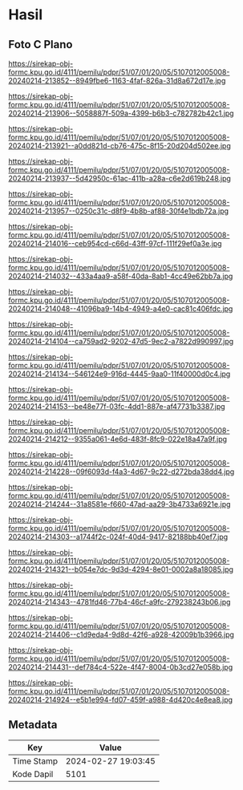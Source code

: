 # Hasil

## Foto C Plano

https://sirekap-obj-formc.kpu.go.id/4111/pemilu/pdpr/51/07/01/20/05/5107012005008-20240214-213852--8949fbe6-1163-4faf-826a-31d8a672d17e.jpg

https://sirekap-obj-formc.kpu.go.id/4111/pemilu/pdpr/51/07/01/20/05/5107012005008-20240214-213906--5058887f-509a-4399-b6b3-c782782b42c1.jpg

https://sirekap-obj-formc.kpu.go.id/4111/pemilu/pdpr/51/07/01/20/05/5107012005008-20240214-213921--a0dd821d-cb76-475c-8f15-20d204d502ee.jpg

https://sirekap-obj-formc.kpu.go.id/4111/pemilu/pdpr/51/07/01/20/05/5107012005008-20240214-213937--5d42950c-61ac-411b-a28a-c6e2d619b248.jpg

https://sirekap-obj-formc.kpu.go.id/4111/pemilu/pdpr/51/07/01/20/05/5107012005008-20240214-213957--0250c31c-d8f9-4b8b-af88-30f4e1bdb72a.jpg

https://sirekap-obj-formc.kpu.go.id/4111/pemilu/pdpr/51/07/01/20/05/5107012005008-20240214-214016--ceb954cd-c66d-43ff-97cf-111f29ef0a3e.jpg

https://sirekap-obj-formc.kpu.go.id/4111/pemilu/pdpr/51/07/01/20/05/5107012005008-20240214-214032--433a4aa9-a58f-40da-8ab1-4cc49e62bb7a.jpg

https://sirekap-obj-formc.kpu.go.id/4111/pemilu/pdpr/51/07/01/20/05/5107012005008-20240214-214048--41096ba9-14b4-4949-a4e0-cac81c406fdc.jpg

https://sirekap-obj-formc.kpu.go.id/4111/pemilu/pdpr/51/07/01/20/05/5107012005008-20240214-214104--ca759ad2-9202-47d5-9ec2-a7822d990997.jpg

https://sirekap-obj-formc.kpu.go.id/4111/pemilu/pdpr/51/07/01/20/05/5107012005008-20240214-214134--546124e9-916d-4445-9aa0-11f40000d0c4.jpg

https://sirekap-obj-formc.kpu.go.id/4111/pemilu/pdpr/51/07/01/20/05/5107012005008-20240214-214153--be48e77f-03fc-4dd1-887e-af47731b3387.jpg

https://sirekap-obj-formc.kpu.go.id/4111/pemilu/pdpr/51/07/01/20/05/5107012005008-20240214-214212--9355a061-4e6d-483f-8fc9-022e18a47a9f.jpg

https://sirekap-obj-formc.kpu.go.id/4111/pemilu/pdpr/51/07/01/20/05/5107012005008-20240214-214228--09f6093d-f4a3-4d67-9c22-d272bda38dd4.jpg

https://sirekap-obj-formc.kpu.go.id/4111/pemilu/pdpr/51/07/01/20/05/5107012005008-20240214-214244--31a8581e-f660-47ad-aa29-3b4733a6921e.jpg

https://sirekap-obj-formc.kpu.go.id/4111/pemilu/pdpr/51/07/01/20/05/5107012005008-20240214-214303--a1744f2c-024f-40d4-9417-82188bb40ef7.jpg

https://sirekap-obj-formc.kpu.go.id/4111/pemilu/pdpr/51/07/01/20/05/5107012005008-20240214-214321--b054e7dc-9d3d-4294-8e01-0002a8a18085.jpg

https://sirekap-obj-formc.kpu.go.id/4111/pemilu/pdpr/51/07/01/20/05/5107012005008-20240214-214343--4781fd46-77b4-46cf-a9fc-279238243b06.jpg

https://sirekap-obj-formc.kpu.go.id/4111/pemilu/pdpr/51/07/01/20/05/5107012005008-20240214-214406--c1d9eda4-9d8d-42f6-a928-42009b1b3966.jpg

https://sirekap-obj-formc.kpu.go.id/4111/pemilu/pdpr/51/07/01/20/05/5107012005008-20240214-214431--def784c4-522e-4f47-8004-0b3cd27e058b.jpg

https://sirekap-obj-formc.kpu.go.id/4111/pemilu/pdpr/51/07/01/20/05/5107012005008-20240214-214924--e5b1e994-fd07-459f-a988-4d420c4e8ea8.jpg


## Metadata

| Key        | Value               |
| ---------- | ------------------- |
| Time Stamp | 2024-02-27 19:03:45 |
| Kode Dapil | 5101                |



